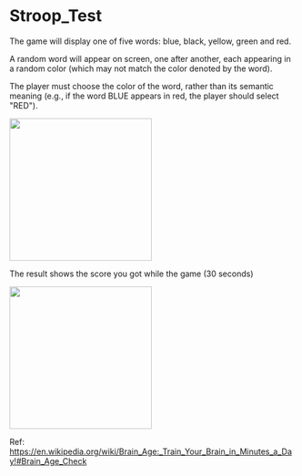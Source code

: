 # Stroop_Test

The game will display one of five words: blue, black, yellow, green and red.

A random word will appear on screen, one after another, each appearing in a random color (which may not match the color denoted by the word).

The player must choose the color of the word, rather than its semantic meaning (e.g., if the word BLUE appears in red, the player should select "RED").

<img src="https://github.com/MinaFujisawa/Stroop_Test/blob/master/screenshots/01.png" width="250">

The result shows the score you got while the game (30 seconds)

<img src="https://github.com/MinaFujisawa/Stroop_Test/blob/master/screenshots/02.png" width="250">

Ref: https://en.wikipedia.org/wiki/Brain_Age:_Train_Your_Brain_in_Minutes_a_Day!#Brain_Age_Check

